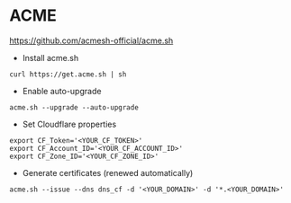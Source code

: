 # ACME

<https://github.com/acmesh-official/acme.sh>

- Install acme.sh

``` shell
curl https://get.acme.sh | sh
```

- Enable auto-upgrade

``` shell
acme.sh --upgrade --auto-upgrade
```

- Set Cloudflare properties

``` shell
export CF_Token='<YOUR_CF_TOKEN>'
export CF_Account_ID='<YOUR_CF_ACCOUNT_ID>'
export CF_Zone_ID='<YOUR_CF_ZONE_ID>'
```

- Generate certificates (renewed automatically)

``` shell
acme.sh --issue --dns dns_cf -d '<YOUR_DOMAIN>' -d '*.<YOUR_DOMAIN>'
```
